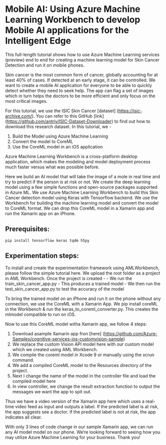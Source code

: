 # Mobile AI: Using Azure Machine Learning Workbench to develop Mobile AI applications for the Intelligent Edge

This full-length tutorial shows how to use Azure Machine Learning services (preview) end to end for creating a machine learning model for Skin Cancer Detection and run it on mobile phones.

Skin cancer is the most common form of cancer, globally accounting for at least 40% of cases. If detected at an early stage, it can be controlled. We want to create a mobile AI application for everyone to be able to quickly detect whether they need to seek help. The app can flag a set of images which in turn helps the doctors to be more efficient and only focus on the most critical images.

For this tutorial, we use the ISIC Skin Cancer [dataset] (https://isic-archive.com/). You can refer to this GitHub [link] (https://github.com/antriv/ISIC-Dataset-Downloader) to find out how to download this research dataset. 
In this tutorial, we - 
1) Build the Model using Azure Machine Learning
2) Convert the model to CoreML
3) Use the CoreML model in an iOS application

Azure Machine Learning Workbench is a cross-platform desktop application, which makes the modeling and model deployment process much faster versus what was possible before. 

Here we build an AI model that will take the image of a mole in real time and try to predict if the person is at risk or not. We create the deep learning model using a few simple functions and open-source packages supported in Azure ML. We use Azure Machine Learning Workbench to build this Skin Cancer detection model using Keras with Tensorflow backend. We use the Workbench for building the machine learning model and convert the model to CoreML format. We can drop this CoreML model in a Xamarin app and run the Xamarin app on an iPhone. 

## Prerequisites:
	pip install tensorflow keras tqdm h5py

## Experimentation steps:
To install and create the experimentation framework using AMLWorkbench, please follow the simple tutorial here. 
We upload the root folder as a project in AML Workbench. Once the project is created -
	- We run the train_skin_cancer_app.py 
	- This produces a trained model
	- We then run the test_skin_cancer_app.py to test the accuracy of the model

To bring the trained model on an iPhone and run it on the phone without any connection, we use the CoreML with a Xamarin App. We pip install coreML in the Workbench & run the keras_to_coreml_converter.py. This creates the mlmodel compatible to run on iOS. 

Now to use this CoreML model witha Xamarin app, we follow 4 steps:
1) Download asample Xamarin app fron [here] (https://github.com/Azure-Samples/cognitive-services-ios-customvision-sample)
2) We replace the custom Vision API model here with our custom model which we created using AML Workbench.
3) We compile the coreml model in Xcode 9 or manually using the xcrun command. 
4) We add a compiled CoreML model to the Resources directory of the project.  
5) Next I change the name of the model in the controller file and load the compiled model here 
6) In view controller, we change the result extraction function to output the messages we want the app to spit out. 

Thus we have a video version of the Xamarin app here which uses a real-time video feed as input and outputs a label. If the predicted label is at risk, the app suggests see a doctor. If the predicted label is not at risk, the app indicates all clear. 

With only 3 lines of code change in our sample Xamarin app, we can run any AI model model on our phone. We’re looking forward to seeing how you may utilize Azure Machine Learning for your business. Thank you! 
